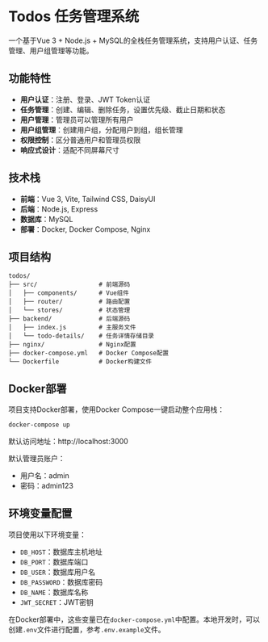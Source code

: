 # Todos 任务管理系统

一个基于Vue 3 + Node.js + MySQL的全栈任务管理系统，支持用户认证、任务管理、用户组管理等功能。

## 功能特性

- **用户认证**：注册、登录、JWT Token认证
- **任务管理**：创建、编辑、删除任务，设置优先级、截止日期和状态
- **用户管理**：管理员可以管理所有用户
- **用户组管理**：创建用户组，分配用户到组，组长管理
- **权限控制**：区分普通用户和管理员权限
- **响应式设计**：适配不同屏幕尺寸

## 技术栈

- **前端**：Vue 3, Vite, Tailwind CSS, DaisyUI
- **后端**：Node.js, Express
- **数据库**：MySQL
- **部署**：Docker, Docker Compose, Nginx

## 项目结构

```
todos/
├── src/                 # 前端源码
│   ├── components/      # Vue组件
│   ├── router/          # 路由配置
│   └── stores/          # 状态管理
├── backend/             # 后端源码
│   ├── index.js         # 主服务文件
│   └── todo-details/    # 任务详情存储目录
├── nginx/               # Nginx配置
├── docker-compose.yml   # Docker Compose配置
└── Dockerfile           # Docker构建文件
```

## Docker部署

项目支持Docker部署，使用Docker Compose一键启动整个应用栈：

```sh
docker-compose up
```

默认访问地址：http://localhost:3000

默认管理员账户：
- 用户名：admin
- 密码：admin123

## 环境变量配置

项目使用以下环境变量：

- `DB_HOST`：数据库主机地址
- `DB_PORT`：数据库端口
- `DB_USER`：数据库用户名
- `DB_PASSWORD`：数据库密码
- `DB_NAME`：数据库名称
- `JWT_SECRET`：JWT密钥

在Docker部署中，这些变量已在`docker-compose.yml`中配置。本地开发时，可以创建`.env`文件进行配置，参考`.env.example`文件。
